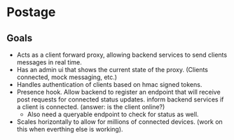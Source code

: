 # Postage

## Goals
- Acts as a client forward proxy, allowing backend services to send clients messages in real time.
- Has an admin ui that shows the current state of the proxy. (Clients connected, mock messaging, etc.)
- Handles authentication of clients based on hmac signed tokens.
- Presence hook. Allow backend to register an endpoint that will receive post requests for connected status updates. inform backend services if a client is connected. (answer: is the client online?)
  - Also need a queryable endpoint to check for status as well.
- Scales horizontally to allow for millions of connected devices. (work on this when everthing else is working).
